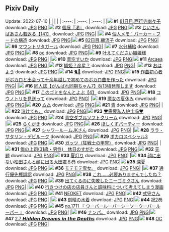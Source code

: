 ## Pixiv Daily
Update: 2022-07-10
|      |      |      |
| :----: | :----: | :----: |
|![](https://pixiv.microyu.workers.dev/c/240x480/img-master/img/2022/07/08/00/00/14/99571900_p0_master1200.jpg) **#1** [81日目,西行寺幽々子](https://www.pixiv.net/artworks/99571900) download: [JPG](https://pixiv.microyu.workers.dev/img-original/img/2022/07/08/00/00/14/99571900_p0.jpg) [PNG](https://pixiv.microyu.workers.dev/img-original/img/2022/07/08/00/00/14/99571900_p0.png)|![](https://pixiv.microyu.workers.dev/c/240x480/img-master/img/2022/07/08/00/08/35/99572285_p0_master1200.jpg) **#2** [個展『渇』](https://www.pixiv.net/artworks/99572285) download: [JPG](https://pixiv.microyu.workers.dev/img-original/img/2022/07/08/00/08/35/99572285_p0.jpg) [PNG](https://pixiv.microyu.workers.dev/img-original/img/2022/07/08/00/08/35/99572285_p0.png)|![](https://pixiv.microyu.workers.dev/c/240x480/img-master/img/2022/07/09/10/54/24/99598915_p0_master1200.jpg) **#3** [じいさんばあさん若返る【141】](https://www.pixiv.net/artworks/99598915) download: [JPG](https://pixiv.microyu.workers.dev/img-original/img/2022/07/09/10/54/24/99598915_p0.jpg) [PNG](https://pixiv.microyu.workers.dev/img-original/img/2022/07/09/10/54/24/99598915_p0.png)|
|![](https://pixiv.microyu.workers.dev/c/240x480/img-master/img/2022/07/08/09/00/01/99578216_p0_master1200.jpg) **#4** [個人メモ：パーカー・フードの構造](https://www.pixiv.net/artworks/99578216) download: [JPG](https://pixiv.microyu.workers.dev/img-original/img/2022/07/08/09/00/01/99578216_p0.jpg) [PNG](https://pixiv.microyu.workers.dev/img-original/img/2022/07/08/09/00/01/99578216_p0.png)|![](https://pixiv.microyu.workers.dev/c/240x480/img-master/img/2022/07/09/00/00/06/99591545_p0_master1200.jpg) **#5** [82日目,纏流子](https://www.pixiv.net/artworks/99591545) download: [JPG](https://pixiv.microyu.workers.dev/img-original/img/2022/07/09/00/00/06/99591545_p0.jpg) [PNG](https://pixiv.microyu.workers.dev/img-original/img/2022/07/09/00/00/06/99591545_p0.png)|![](https://pixiv.microyu.workers.dev/c/240x480/img-master/img/2022/07/08/19/49/39/99585979_p0_master1200.jpg) **#6** [マウントリタガール](https://www.pixiv.net/artworks/99585979) download: [JPG](https://pixiv.microyu.workers.dev/img-original/img/2022/07/08/19/49/39/99585979_p0.jpg) [PNG](https://pixiv.microyu.workers.dev/img-original/img/2022/07/08/19/49/39/99585979_p0.png)|
|![](https://pixiv.microyu.workers.dev/c/240x480/img-master/img/2022/07/08/00/00/07/99571855_p0_master1200.jpg) **#7** [水分補給](https://www.pixiv.net/artworks/99571855) download: [JPG](https://pixiv.microyu.workers.dev/img-original/img/2022/07/08/00/00/07/99571855_p0.jpg) [PNG](https://pixiv.microyu.workers.dev/img-original/img/2022/07/08/00/00/07/99571855_p0.png)|![](https://pixiv.microyu.workers.dev/c/240x480/img-master/img/2022/07/08/01/46/56/99574348_p0_master1200.jpg) **#8** [oc](https://www.pixiv.net/artworks/99574348) download: [JPG](https://pixiv.microyu.workers.dev/img-original/img/2022/07/08/01/46/56/99574348_p0.jpg) [PNG](https://pixiv.microyu.workers.dev/img-original/img/2022/07/08/01/46/56/99574348_p0.png)|![](https://pixiv.microyu.workers.dev/c/240x480/img-master/img/2022/07/08/12/30/01/99580305_p0_master1200.jpg) **#9** [叶えてください織姫様](https://www.pixiv.net/artworks/99580305) download: [JPG](https://pixiv.microyu.workers.dev/img-original/img/2022/07/08/12/30/01/99580305_p0.jpg) [PNG](https://pixiv.microyu.workers.dev/img-original/img/2022/07/08/12/30/01/99580305_p0.png)|
|![](https://pixiv.microyu.workers.dev/c/240x480/img-master/img/2022/07/08/20/30/01/99586772_p0_master1200.jpg) **#10** [青空すいか](https://www.pixiv.net/artworks/99586772) download: [JPG](https://pixiv.microyu.workers.dev/img-original/img/2022/07/08/20/30/01/99586772_p0.jpg) [PNG](https://pixiv.microyu.workers.dev/img-original/img/2022/07/08/20/30/01/99586772_p0.png)|![](https://pixiv.microyu.workers.dev/c/240x480/img-master/img/2022/07/08/00/00/06/99571846_p0_master1200.jpg) **#11** [Arcaea](https://www.pixiv.net/artworks/99571846) download: [JPG](https://pixiv.microyu.workers.dev/img-original/img/2022/07/08/00/00/06/99571846_p0.jpg) [PNG](https://pixiv.microyu.workers.dev/img-original/img/2022/07/08/00/00/06/99571846_p0.png)|![](https://pixiv.microyu.workers.dev/c/240x480/img-master/img/2022/07/08/12/00/01/99579970_p0_master1200.jpg) **#12** [織姫？彦星？](https://www.pixiv.net/artworks/99579970) download: [JPG](https://pixiv.microyu.workers.dev/img-original/img/2022/07/08/12/00/01/99579970_p0.jpg) [PNG](https://pixiv.microyu.workers.dev/img-original/img/2022/07/08/12/00/01/99579970_p0.png)|
|![](https://pixiv.microyu.workers.dev/c/240x480/img-master/img/2022/07/08/11/30/34/99579682_p0_master1200.jpg) **#13** [おはよう](https://www.pixiv.net/artworks/99579682) download: [JPG](https://pixiv.microyu.workers.dev/img-original/img/2022/07/08/11/30/34/99579682_p0.jpg) [PNG](https://pixiv.microyu.workers.dev/img-original/img/2022/07/08/11/30/34/99579682_p0.png)|![](https://pixiv.microyu.workers.dev/c/240x480/img-master/img/2022/07/08/00/11/56/99572398_p0_master1200.jpg) **#14** [🐈🍋](https://www.pixiv.net/artworks/99572398) download: [JPG](https://pixiv.microyu.workers.dev/img-original/img/2022/07/08/00/11/56/99572398_p0.jpg) [PNG](https://pixiv.microyu.workers.dev/img-original/img/2022/07/08/00/11/56/99572398_p0.png)|![](https://pixiv.microyu.workers.dev/c/240x480/img-master/img/2022/07/08/18/00/07/99584198_p0_master1200.jpg) **#15** [作曲初心者がボカロと出会って十余年越しで初めてのボカロ曲を作った](https://www.pixiv.net/artworks/99584198) download: [JPG](https://pixiv.microyu.workers.dev/img-original/img/2022/07/08/18/00/07/99584198_p0.jpg) [PNG](https://pixiv.microyu.workers.dev/img-original/img/2022/07/08/18/00/07/99584198_p0.png)|
|![](https://pixiv.microyu.workers.dev/c/240x480/img-master/img/2022/07/08/08/38/06/99578024_p0_master1200.jpg) **#16** [同人誌【がんばれ同期ちゃん7】8/13頃発売します](https://www.pixiv.net/artworks/99578024) download: [JPG](https://pixiv.microyu.workers.dev/img-original/img/2022/07/08/08/38/06/99578024_p0.jpg) [PNG](https://pixiv.microyu.workers.dev/img-original/img/2022/07/08/08/38/06/99578024_p0.png)|![](https://pixiv.microyu.workers.dev/c/240x480/img-master/img/2022/07/09/12/40/05/99600552_p0_master1200.jpg) **#17** [このゴミをなんとよぶ【4】](https://www.pixiv.net/artworks/99600552) download: [JPG](https://pixiv.microyu.workers.dev/img-original/img/2022/07/09/12/40/05/99600552_p0.jpg) [PNG](https://pixiv.microyu.workers.dev/img-original/img/2022/07/09/12/40/05/99600552_p0.png)|![](https://pixiv.microyu.workers.dev/c/240x480/img-master/img/2022/07/08/10/31/37/99579027_p0_master1200.jpg) **#18** [コウノトリを見送って](https://www.pixiv.net/artworks/99579027) download: [JPG](https://pixiv.microyu.workers.dev/img-original/img/2022/07/08/10/31/37/99579027_p0.jpg) [PNG](https://pixiv.microyu.workers.dev/img-original/img/2022/07/08/10/31/37/99579027_p0.png)|
|![](https://pixiv.microyu.workers.dev/c/240x480/img-master/img/2022/07/08/08/30/43/99577959_p0_master1200.jpg) **#19** [魔女の夏休み](https://www.pixiv.net/artworks/99577959) download: [JPG](https://pixiv.microyu.workers.dev/img-original/img/2022/07/08/08/30/43/99577959_p0.jpg) [PNG](https://pixiv.microyu.workers.dev/img-original/img/2022/07/08/08/30/43/99577959_p0.png)|![](https://pixiv.microyu.workers.dev/c/240x480/img-master/img/2022/07/08/21/53/53/99588546_p0_master1200.jpg) **#20** [△△](https://www.pixiv.net/artworks/99588546) download: [JPG](https://pixiv.microyu.workers.dev/img-original/img/2022/07/08/21/53/53/99588546_p0.jpg) [PNG](https://pixiv.microyu.workers.dev/img-original/img/2022/07/08/21/53/53/99588546_p0.png)|![](https://pixiv.microyu.workers.dev/c/240x480/img-master/img/2022/07/08/08/31/33/99577968_p0_master1200.jpg) **#21** [青](https://www.pixiv.net/artworks/99577968) download: [JPG](https://pixiv.microyu.workers.dev/img-original/img/2022/07/08/08/31/33/99577968_p0.jpg) [PNG](https://pixiv.microyu.workers.dev/img-original/img/2022/07/08/08/31/33/99577968_p0.png)|
|![](https://pixiv.microyu.workers.dev/c/240x480/img-master/img/2022/07/08/00/00/20/99571932_p0_master1200.jpg) **#22** [溶けても、](https://www.pixiv.net/artworks/99571932) download: [JPG](https://pixiv.microyu.workers.dev/img-original/img/2022/07/08/00/00/20/99571932_p0.jpg) [PNG](https://pixiv.microyu.workers.dev/img-original/img/2022/07/08/00/00/20/99571932_p0.png)|![](https://pixiv.microyu.workers.dev/c/240x480/img-master/img/2022/07/08/14/00/01/99581287_p0_master1200.jpg) **#23** [♥需要私人护士吗♥](https://www.pixiv.net/artworks/99581287) download: [JPG](https://pixiv.microyu.workers.dev/img-original/img/2022/07/08/14/00/01/99581287_p0.jpg) [PNG](https://pixiv.microyu.workers.dev/img-original/img/2022/07/08/14/00/01/99581287_p0.png)|![](https://pixiv.microyu.workers.dev/c/240x480/img-master/img/2022/07/09/21/51/32/99611214_p0_master1200.jpg) **#24** [青空ダブルソフトクリーム](https://www.pixiv.net/artworks/99611214) download: [JPG](https://pixiv.microyu.workers.dev/img-original/img/2022/07/09/21/51/32/99611214_p0.jpg) [PNG](https://pixiv.microyu.workers.dev/img-original/img/2022/07/09/21/51/32/99611214_p0.png)|
|![](https://pixiv.microyu.workers.dev/c/240x480/img-master/img/2022/07/08/00/00/26/99571960_p0_master1200.jpg) **#25** [らくがき](https://www.pixiv.net/artworks/99571960) download: [JPG](https://pixiv.microyu.workers.dev/img-original/img/2022/07/08/00/00/26/99571960_p0.jpg) [PNG](https://pixiv.microyu.workers.dev/img-original/img/2022/07/08/00/00/26/99571960_p0.png)|![](https://pixiv.microyu.workers.dev/c/240x480/img-master/img/2022/07/08/00/00/02/99571821_p0_master1200.jpg) **#26** [ほしくずパーティー](https://www.pixiv.net/artworks/99571821) download: [JPG](https://pixiv.microyu.workers.dev/img-original/img/2022/07/08/00/00/02/99571821_p0.jpg) [PNG](https://pixiv.microyu.workers.dev/img-original/img/2022/07/08/00/00/02/99571821_p0.png)|![](https://pixiv.microyu.workers.dev/c/240x480/img-master/img/2022/07/09/00/04/16/99591829_p0_master1200.jpg) **#27** [シャワールームJKさん](https://www.pixiv.net/artworks/99591829) download: [JPG](https://pixiv.microyu.workers.dev/img-original/img/2022/07/09/00/04/16/99591829_p0.jpg) [PNG](https://pixiv.microyu.workers.dev/img-original/img/2022/07/09/00/04/16/99591829_p0.png)|
|![](https://pixiv.microyu.workers.dev/c/240x480/img-master/img/2022/07/08/00/23/31/99571948_p0_master1200.jpg) **#28** [ララ・サタリン・デビルーク](https://www.pixiv.net/artworks/99571948) download: [JPG](https://pixiv.microyu.workers.dev/img-original/img/2022/07/08/00/23/31/99571948_p0.jpg) [PNG](https://pixiv.microyu.workers.dev/img-original/img/2022/07/08/00/23/31/99571948_p0.png)|![](https://pixiv.microyu.workers.dev/c/240x480/img-master/img/2022/07/09/12/00/04/99599897_p0_master1200.jpg) **#29** [ボカロスペシャル3](https://www.pixiv.net/artworks/99599897) download: [JPG](https://pixiv.microyu.workers.dev/img-original/img/2022/07/09/12/00/04/99599897_p0.jpg) [PNG](https://pixiv.microyu.workers.dev/img-original/img/2022/07/09/12/00/04/99599897_p0.png)|![](https://pixiv.microyu.workers.dev/c/240x480/img-master/img/2022/07/09/00/09/51/99592021_p0_master1200.jpg) **#30** [ガッツ（狂戦士の甲冑）](https://www.pixiv.net/artworks/99592021) download: [JPG](https://pixiv.microyu.workers.dev/img-original/img/2022/07/09/00/09/51/99592021_p0.jpg) [PNG](https://pixiv.microyu.workers.dev/img-original/img/2022/07/09/00/09/51/99592021_p0.png)|
|![](https://pixiv.microyu.workers.dev/c/240x480/img-master/img/2022/07/08/00/00/15/99571907_p0_master1200.jpg) **#31** [俺の上司(31歳・男性)　休日のすがた](https://www.pixiv.net/artworks/99571907) download: [JPG](https://pixiv.microyu.workers.dev/img-original/img/2022/07/08/00/00/15/99571907_p0.jpg) [PNG](https://pixiv.microyu.workers.dev/img-original/img/2022/07/08/00/00/15/99571907_p0.png)|![](https://pixiv.microyu.workers.dev/c/240x480/img-master/img/2022/07/08/13/06/31/99580722_p0_master1200.jpg) **#32** [无题](https://www.pixiv.net/artworks/99580722) download: [JPG](https://pixiv.microyu.workers.dev/img-original/img/2022/07/08/13/06/31/99580722_p0.jpg) [PNG](https://pixiv.microyu.workers.dev/img-original/img/2022/07/08/13/06/31/99580722_p0.png)|![](https://pixiv.microyu.workers.dev/c/240x480/img-master/img/2022/07/09/13/37/39/99593287_p0_master1200.jpg) **#33** [夏灯り](https://www.pixiv.net/artworks/99593287) download: [JPG](https://pixiv.microyu.workers.dev/img-original/img/2022/07/09/13/37/39/99593287_p0.jpg) [PNG](https://pixiv.microyu.workers.dev/img-original/img/2022/07/09/13/37/39/99593287_p0.png)|
|![](https://pixiv.microyu.workers.dev/c/240x480/img-master/img/2022/07/08/17/02/40/99583337_p0_master1200.jpg) **#34** [顔に出ない柏田さんと顔に出る太田君８巻](https://www.pixiv.net/artworks/99583337) download: [JPG](https://pixiv.microyu.workers.dev/img-original/img/2022/07/08/17/02/40/99583337_p0.jpg) [PNG](https://pixiv.microyu.workers.dev/img-original/img/2022/07/08/17/02/40/99583337_p0.png)|![](https://pixiv.microyu.workers.dev/c/240x480/img-master/img/2022/07/08/01/32/06/99574124_p0_master1200.jpg) **#35** [深夏](https://www.pixiv.net/artworks/99574124) download: [JPG](https://pixiv.microyu.workers.dev/img-original/img/2022/07/08/01/32/06/99574124_p0.jpg) [PNG](https://pixiv.microyu.workers.dev/img-original/img/2022/07/08/01/32/06/99574124_p0.png)|![](https://pixiv.microyu.workers.dev/c/240x480/img-master/img/2022/07/09/06/38/44/99596469_p0_master1200.jpg) **#36** [モテモテ雪女。](https://www.pixiv.net/artworks/99596469) download: [JPG](https://pixiv.microyu.workers.dev/img-original/img/2022/07/09/06/38/44/99596469_p0.jpg) [PNG](https://pixiv.microyu.workers.dev/img-original/img/2022/07/09/06/38/44/99596469_p0.png)|
|![](https://pixiv.microyu.workers.dev/c/240x480/img-master/img/2022/07/08/07/16/51/99577326_p0_master1200.jpg) **#37** [通行優先権誤認](https://www.pixiv.net/artworks/99577326) download: [JPG](https://pixiv.microyu.workers.dev/img-original/img/2022/07/08/07/16/51/99577326_p0.jpg) [PNG](https://pixiv.microyu.workers.dev/img-original/img/2022/07/08/07/16/51/99577326_p0.png)|![](https://pixiv.microyu.workers.dev/c/240x480/img-master/img/2022/07/08/00/00/05/99571840_p0_master1200.jpg) **#38** [これ……必要ありませんでしたね？](https://www.pixiv.net/artworks/99571840) download: [JPG](https://pixiv.microyu.workers.dev/img-original/img/2022/07/08/00/00/05/99571840_p0.jpg) [PNG](https://pixiv.microyu.workers.dev/img-original/img/2022/07/08/00/00/05/99571840_p0.png)|![](https://pixiv.microyu.workers.dev/c/240x480/img-master/img/2022/07/08/18/04/36/99584279_p0_master1200.jpg) **#39** [出てくるのに失敗したニーゴミクさん](https://www.pixiv.net/artworks/99584279) download: [JPG](https://pixiv.microyu.workers.dev/img-original/img/2022/07/08/18/04/36/99584279_p0.jpg) [PNG](https://pixiv.microyu.workers.dev/img-original/img/2022/07/08/18/04/36/99584279_p0.png)|
|![](https://pixiv.microyu.workers.dev/c/240x480/img-master/img/2022/07/08/00/13/13/99572437_p0_master1200.jpg) **#40** [行きつけの店の店員さんと調味料について考えてしまう漫画](https://www.pixiv.net/artworks/99572437) download: [JPG](https://pixiv.microyu.workers.dev/img-original/img/2022/07/08/00/13/13/99572437_p0.jpg) [PNG](https://pixiv.microyu.workers.dev/img-original/img/2022/07/08/00/13/13/99572437_p0.png)|![](https://pixiv.microyu.workers.dev/c/240x480/img-master/img/2022/07/09/12/47/25/99600660_p0_master1200.jpg) **#41** [NEOKET](https://www.pixiv.net/artworks/99600660) download: [JPG](https://pixiv.microyu.workers.dev/img-original/img/2022/07/09/12/47/25/99600660_p0.jpg) [PNG](https://pixiv.microyu.workers.dev/img-original/img/2022/07/09/12/47/25/99600660_p0.png)|![](https://pixiv.microyu.workers.dev/c/240x480/img-master/img/2022/07/08/00/00/05/99571843_p0_master1200.jpg) **#42** [式守さん](https://www.pixiv.net/artworks/99571843) download: [JPG](https://pixiv.microyu.workers.dev/img-original/img/2022/07/08/00/00/05/99571843_p0.jpg) [PNG](https://pixiv.microyu.workers.dev/img-original/img/2022/07/08/00/00/05/99571843_p0.png)|
|![](https://pixiv.microyu.workers.dev/c/240x480/img-master/img/2022/07/08/18/51/33/99584980_p0_master1200.jpg) **#43** [刻晴の水着](https://www.pixiv.net/artworks/99584980) download: [JPG](https://pixiv.microyu.workers.dev/img-original/img/2022/07/08/18/51/33/99584980_p0.jpg) [PNG](https://pixiv.microyu.workers.dev/img-original/img/2022/07/08/18/51/33/99584980_p0.png)|![](https://pixiv.microyu.workers.dev/c/240x480/img-master/img/2022/07/08/00/00/08/99571861_p0_master1200.jpg) **#44** [祝2巻](https://www.pixiv.net/artworks/99571861) download: [JPG](https://pixiv.microyu.workers.dev/img-original/img/2022/07/08/00/00/08/99571861_p0.jpg) [PNG](https://pixiv.microyu.workers.dev/img-original/img/2022/07/08/00/00/08/99571861_p0.png)|![](https://pixiv.microyu.workers.dev/c/240x480/img-master/img/2022/07/08/21/49/22/99588455_p0_master1200.jpg) **#45** [no.1711 『 ウーパールーパーシーソーウーパールーパー 』](https://www.pixiv.net/artworks/99588455) download: [JPG](https://pixiv.microyu.workers.dev/img-original/img/2022/07/08/21/49/22/99588455_p0.jpg) [PNG](https://pixiv.microyu.workers.dev/img-original/img/2022/07/08/21/49/22/99588455_p0.png)|
|![](https://pixiv.microyu.workers.dev/c/240x480/img-master/img/2022/07/08/04/18/55/99575884_p0_master1200.jpg) **#46** [ナンパ。](https://www.pixiv.net/artworks/99575884) download: [JPG](https://pixiv.microyu.workers.dev/img-original/img/2022/07/08/04/18/55/99575884_p0.jpg) [PNG](https://pixiv.microyu.workers.dev/img-original/img/2022/07/08/04/18/55/99575884_p0.png)|![](https://pixiv.microyu.workers.dev/c/240x480/img-master/img/2022/07/09/21/15/40/99610247_p0_master1200.jpg) **#47** [2.7 𝙃𝙞𝙙𝙙𝙚𝙣 𝘿𝙧𝙚𝙖𝙢𝙨 𝙞𝙣 𝙩𝙝𝙚 𝘿𝙚𝙥𝙩𝙝𝙨](https://www.pixiv.net/artworks/99610247) download: [JPG](https://pixiv.microyu.workers.dev/img-original/img/2022/07/09/21/15/40/99610247_p0.jpg) [PNG](https://pixiv.microyu.workers.dev/img-original/img/2022/07/09/21/15/40/99610247_p0.png)|![](https://pixiv.microyu.workers.dev/c/240x480/img-master/img/2022/07/08/00/00/10/99571871_p0_master1200.jpg) **#48** [OC](https://www.pixiv.net/artworks/99571871) download: [JPG](https://pixiv.microyu.workers.dev/img-original/img/2022/07/08/00/00/10/99571871_p0.jpg) [PNG](https://pixiv.microyu.workers.dev/img-original/img/2022/07/08/00/00/10/99571871_p0.png)|
